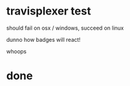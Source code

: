 # travisplexer test



should fail on osx / windows, succeed on linux

dunno how badges will react!


whoops

# done
